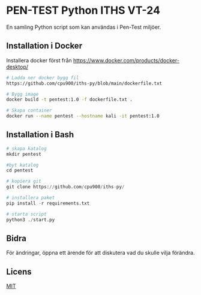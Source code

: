 

# PEN-TEST Python ITHS VT-24

En samling Python script som kan användas i Pen-Test miljöer.

## Installation i Docker

Installera docker först från https://www.docker.com/products/docker-desktop/

```bash
# Ladda ner docker bygg fil
https://github.com/cpu900/iths-py/blob/main/dockerfile.txt
```

```bash
# Bygg image 
docker build -t pentest:1.0 -f dockerfile.txt .
```

```bash
# Skapa container
docker run --name pentest --hostname kali -it pentest:1.0 
```

## Installation i Bash

```python
# skapa katalog
mkdir pentest
```

```python
#byt katalog
cd pentest
```

```python
# kopiera git
git clone https://github.com/cpu900/iths-py/
```

```python
# installera paket
pip install -r requirements.txt
```

```python
# starta script
python3 ./start.py
```

## Bidra

För ändringar, öppna ett ärende för att diskutera vad du skulle vilja förändra.

## Licens

[MIT](https://choosealicense.com/licenses/mit/)
